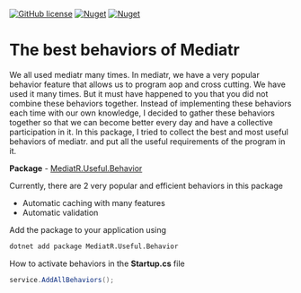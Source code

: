 [![GitHub license](https://img.shields.io/badge/license-MIT-blue.svg?style=flat-square)](https://raw.githubusercontent.com/EngRajabi/MediatR.Useful.Behaviors/master/LICENSE)
[![Nuget](https://img.shields.io/nuget/dt/Supernova.Enum.Generators?label=Nuget.org%20Downloads&style=flat-square&color=blue)](https://www.nuget.org/packages/MediatR.Useful.Behavior)
[![Nuget](https://img.shields.io/nuget/vpre/Supernova.Enum.Generators.svg?label=NuGet)](https://www.nuget.org/packages/MediatR.Useful.Behavior)


# The best behaviors of Mediatr

We all used mediatr many times. In mediatr, we have a very popular behavior feature that allows us to program aop and cross cutting. We have used it many times.
But it must have happened to you that you did not combine these behaviors together.
Instead of implementing these behaviors each time with our own knowledge, I decided to gather these behaviors together so that we can become better every day and have a collective participation in it.
In this package, I tried to collect the best and most useful behaviors of mediatr. and put all the useful requirements of the program in it.

**Package** - [MediatR.Useful.Behavior](https://www.nuget.org/packages/MediatR.Useful.Behavior/)

Currently, there are 2 very popular and efficient behaviors in this package
- Automatic caching with many features
- Automatic validation



Add the package to your application using


```bash
dotnet add package MediatR.Useful.Behavior
```

How to activate behaviors in the **Startup.cs** file

```csharp
service.AddAllBehaviors();
```